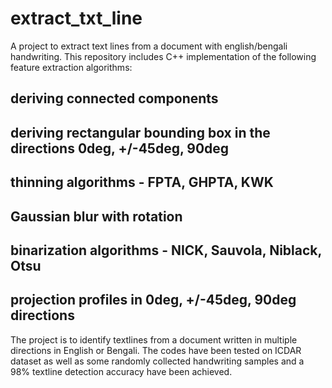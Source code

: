 # extract_txt_line
A project to extract text lines from a document with english/bengali handwriting. This repository includes C++ implementation of the following feature extraction algorithms:

## deriving connected components
## deriving rectangular bounding box in the directions 0deg, +/-45deg, 90deg
## thinning algorithms - FPTA, GHPTA, KWK
## Gaussian blur with rotation
## binarization algorithms - NICK, Sauvola, Niblack, Otsu
## projection profiles in 0deg, +/-45deg, 90deg directions

The project is to identify textlines from a document written in multiple directions in English or Bengali. The codes have been tested on ICDAR dataset as well as some randomly collected handwriting samples and a 98% textline detection accuracy have been achieved.
